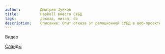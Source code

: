 ```yaml
---
author:         Дмитрий Зуйков
title:          Haskell вместо СУБД
tags:           доклад, митап, db
description:    Описание: Опыт отказа от реляционной СУБД в веб-проекте в пользу in-memory структуры данных и CAS (Content-addressable storage). Зачем это было сделано и что получилось в итоге.
---
```


Видео


[Слайды](???)
